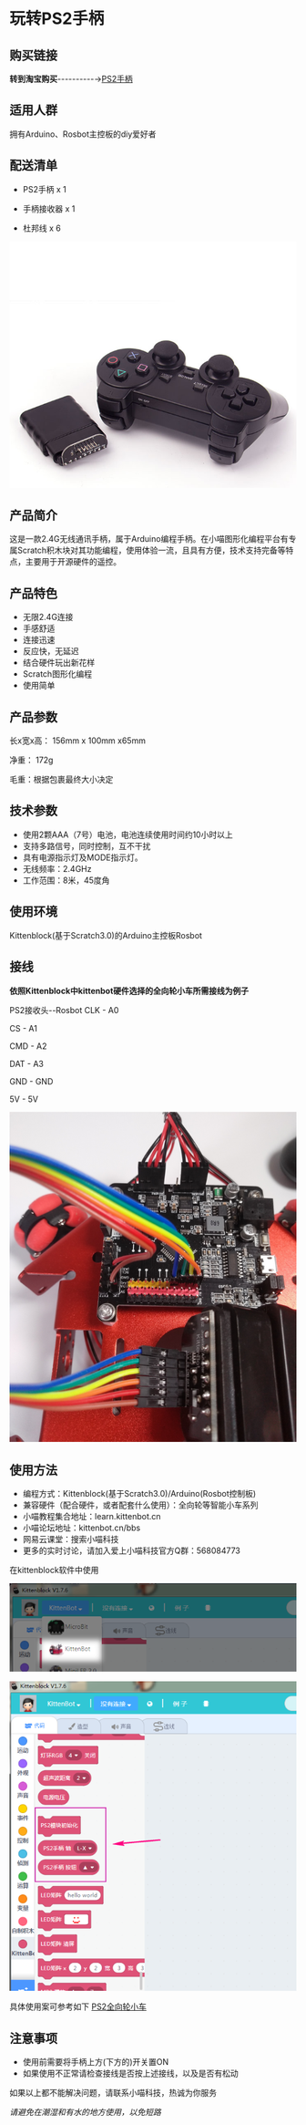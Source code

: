 # 玩转PS2手柄

## 购买链接

__转到淘宝购买__----------→[PS2手柄](https://item.taobao.com/item.htm?spm=a1z10.3-c-s.w4002-17001215033.36.4d38762ecmTQrB&id=555406931635)

## 适用人群

拥有Arduino、Rosbot主控板的diy爱好者

## 配送清单

- PS2手柄 x 1

- 手柄接收器 x 1

- 杜邦线 x 6

![](./ps2/waiguan.png)


## 产品简介

这是一款2.4G无线通讯手柄，属于Arduino编程手柄。在小喵图形化编程平台有专属Scratch积木块对其功能编程，使用体验一流，且具有方便，技术支持完备等特点，主要用于开源硬件的遥控。

## 产品特色

- 无限2.4G连接
- 手感舒适
- 连接迅速
- 反应快，无延迟
- 结合硬件玩出新花样
- Scratch图形化编程
- 使用简单

## 产品参数

长x宽x高： 156mm x 100mm x65mm

净重：  172g

毛重：根据包裹最终大小决定

## 技术参数

- 使用2颗AAA（7号）电池，电池连续使用时间约10小时以上
- 支持多路信号，同时控制，互不干扰
- 具有电源指示灯及MODE指示灯。
- 无线频率：2.4GHz
- 工作范围：8米，45度角

## 使用环境

Kittenblock(基于Scratch3.0)的Arduino主控板Rosbot

## 接线

__依照Kittenblock中kittenbot硬件选择的全向轮小车所需接线为例子__

PS2接收头--Rosbot
CLK   -    A0

CS    -    A1

CMD   -    A2

DAT   -    A3

GND   -    GND

5V    -    5V

![](./ps2/jiexian.png)

## 使用方法

- 编程方式：Kittenblock(基于Scratch3.0)/Arduino(Rosbot控制板)
- 兼容硬件（配合硬件，或者配套什么使用）：全向轮等智能小车系列
- 小喵教程集合地址：learn.kittenbot.cn
- 小喵论坛地址：kittenbot.cn/bbs
- 网易云课堂：搜索小喵科技
- 更多的实时讨论，请加入爱上小喵科技官方Q群：568084773

在kittenblock软件中使用

![](./ps2/shiyong_1.png)

![](./ps2/shiyong.png)

具体使用案可参考如下
[PS2全向轮小车](http://learn.kittenbot.cn/zh_CN/latest/kittensuite/quanxiang.html#)


## 注意事项

- 使用前需要将手柄上方(下方的)开关置ON
- 如果使用不正常请检查接线是否按上述接线，以及是否有松动


如果以上都不能解决问题，请联系小喵科技，热诚为你服务

_请避免在潮湿和有水的地方使用，以免短路_
